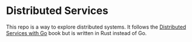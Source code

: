 # Distributed Services

This repo is a way to explore distributed systems.
It follows the [Distributed Services with Go](https://pragprog.com/titles/tjgo/distributed-services-with-go/)
book but is written in Rust instead of Go.
